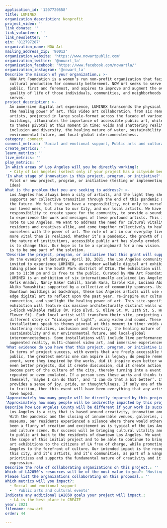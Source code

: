 ```yaml
---
application_id: '1207720558'
title: LUMINEX
organization_description: Nonprofit
project_video: ''
link_donate: ''
link_volunteer: ''
link_newsletter: ''
ein: '812797287'
organization_name: NOW Art
mailing_address_zip: '90012'
organization_website: 'https://www.nowartpublic.com'
organization_twitter: '@nowart_la'
organization_facebook: 'https://www.facebook.com/nowartla/'
organization_instagram: '@nowart_la'
Describe the mission of your organization.: >-
  NOW Art Foundation is a women’s run non-profit organization that facilitates
  cultural production for community betterment. NOW Art seeks to serve the
  public, first and foremost, and aspires to improve and augment the overall
  quality of life of those individuals, communities, and neighborhoods it
  serves.
project_description: >-
  An immersive digital art experience, LUMINEX transcends the physical to evoke
  the healing power of art. This video art collaboration, from six renown
  artists, projected in large scale-format across the facade of various downtown
  buildings, illuminates the importance of accessible public art, while speaking
  to themes pivotal at this moment in time: voids and shattering realities,
  inclusion and diversity, the healing nature of water, sustainability and our
  environmental future, and local-global interconnectedness.
category: connect
connect_metrics: 'Social and emotional support, Public arts and cultural events'
create_metrics: ''
learn_metrics: ''
live_metrics: ''
play_metrics: ''
In which areas of Los Angeles will you be directly working?:
  - City of Los Angeles (select only if your project has a citywide benefit)
'In what stage of innovation is this project, program, or initiative?': >-
  Pilot or new project, program, or initiative (testing or implementing a new
  idea)
What is the problem that you are seeking to address?: >-
  Los Angeles has always been a city of artists, and the light they shed
  supports our collective transition through the end of this pandemic and into
  the future. We feel that we have a responsibility, not only to ourselves and
  our loved ones, but also to our City, and our local artists. We have a
  responsibility to create space for the community, to provide a sounding board
  to experience the work and messages of these profound artists. This is a love
  note to Los Angeles. We want to address the need for cultural vitality, for
  residents and creatives alike, and come together collectively to heal
  ourselves with the power of art. The role of art in our everyday lives is much
  more vital than is realized. Whether it’s a pandemic, the growth of a city, or
  the nature of institutions, accessible public art has slowly eroded. Our hope
  is to change this. Our hope is to be a springboard for a new vision. Our hope
  is to be one part of the solution.
'Describe the project, program, or initiative that this grant will support to address the problem identified.': >-
  On the evening of Saturday, April 10, 2021, the Los Angeles community is
  invited to experience LUMINEX, an outdoor walkable digital art exhibition
  taking place in the South Park district of DTLA. The exhibition will run 7:30
  pm to 11:30 pm and is free to the public. Curated by NOW Art Foundation,
  LUMINEX is an exhibition of six internationally acclaimed Los Angeles artists:
  Refik Anadol, Nancy Baker Cahill, Sarah Rara, Carole Kim, Luciana Abait, and
  Akiko Yamashita; supported by a collective of community sponsors. Using our
  Downtown buildings as backdrops, these Los Angeles artists will use cutting
  edge digital art to reflect upon the past year, re-inspire our cultural
  connection, and spotlight the healing power of art. This site-specific
  exhibition will feature six massive architecturally distinct walls within a
  5-block walkable radius (W. Pico Blvd, S. Olive St, W. 11th St, S. Hope St,
  Flower St). Each local artist will transform their site, projecting a
  different story or “dialogue of light”, using video and sound. These digital
  installations speak to themes pivotal at this moment in time: voids and
  shattering realities, inclusion and diversity, the healing nature of water,
  sustainability and our environmental future, and local-global
  interconnectedness. Some installations will include live performances,
  augmented reality, multi-channel video art, and immersive experiences.
'What evidence do you have that this project, program, or initiative is or will be successful, and how will you define and measure success?': >-
  In terms of project success, with events that are freely accessible to the
  public, the greatest metric one can aspire is legacy; do people remember the
  event, were they inspired by the works, did it inspire even better works and
  even better projects, did it create discussion, did it create action, did it
  become part of the culture of the city, thereby turning into a event that is
  repeated or even emulated. If a person sees these works and thinks to
  themself, ‘maybe I can do that’, and ‘I can do that a bit better’. If it
  provides a sense of joy, pride, or thoughtfulness. If only one of these comes
  to fruition, then this event will have been everything that any artist could
  have hoped.
'Approximately how many people will be directly impacted by this project, program, or initiative?': '50000'
'Approximately how many people will be indirectly impacted by this project, program, or initiative?': '1000000'
Describe how Los Angeles County will be different if your work is successful.: >-
  Los Angeles is a city that is based around creativity, innovation and culture.
  With the pandemic and the closing of innumerable venues, galleries, and
  museums, our residents experienced a silence where there would otherwise have
  been a flurry of creation and excitement as is typical of the Los Angeles arts
  and culture scene. Our success will be bringing cultural vitality and access
  to public art back to the residents of downtown Los Angeles. We want to expand
  the scope of this initial project and to be able to continue to bring public
  art exhibitions to the citizens of LA free of charge, while promoting Los
  Angeles to the forefront of culture. Our intended impact is the recognition of
  this city, and it’s artists, and it’s communities, as part of a vanguard that
  prioritizes and supports the fundamental nature of creativity and it’s
  expression.
Describe the role of collaborating organizations on this project.: ''
Which of LA2050’s resources will be of the most value to you?: 'Hosting virtual events or gatherings,Volunteer recruitment'
Please list the organizations collaborating on this proposal.: ''
Which metrics will you impact?:
  - Social and emotional support
  - ' Public arts and cultural events'
Indicate any additional LA2050 goals your project will impact.:
  - LA is the best place to CREATE
year: 2021
filename: now-art
order: 44

---
```


